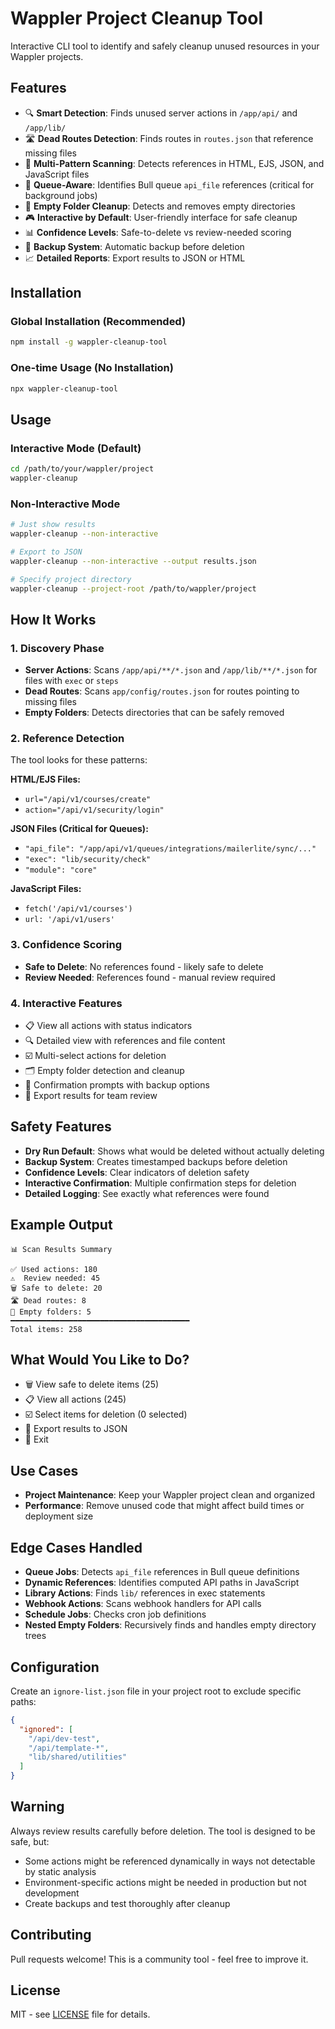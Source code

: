 # Wappler Project Cleanup Tool

Interactive CLI tool to identify and safely cleanup unused resources in your Wappler projects.

## Features

- 🔍 **Smart Detection**: Finds unused server actions in `/app/api/` and `/app/lib/`
- 🛣️ **Dead Routes Detection**: Finds routes in `routes.json` that reference missing files
- 🎯 **Multi-Pattern Scanning**: Detects references in HTML, EJS, JSON, and JavaScript files
- 🔗 **Queue-Aware**: Identifies Bull queue `api_file` references (critical for background jobs)
- 📁 **Empty Folder Cleanup**: Detects and removes empty directories
- 🎮 **Interactive by Default**: User-friendly interface for safe cleanup
- 📊 **Confidence Levels**: Safe-to-delete vs review-needed scoring
- 💾 **Backup System**: Automatic backup before deletion
- 📈 **Detailed Reports**: Export results to JSON or HTML

## Installation

### Global Installation (Recommended)
```bash
npm install -g wappler-cleanup-tool
```

### One-time Usage (No Installation)
```bash
npx wappler-cleanup-tool
```

## Usage

### Interactive Mode (Default)
```bash
cd /path/to/your/wappler/project
wappler-cleanup
```

### Non-Interactive Mode
```bash
# Just show results
wappler-cleanup --non-interactive

# Export to JSON
wappler-cleanup --non-interactive --output results.json

# Specify project directory
wappler-cleanup --project-root /path/to/wappler/project
```

## How It Works

### 1. Discovery Phase
- **Server Actions**: Scans `/app/api/**/*.json` and `/app/lib/**/*.json` for files with `exec` or `steps`
- **Dead Routes**: Scans `app/config/routes.json` for routes pointing to missing files
- **Empty Folders**: Detects directories that can be safely removed

### 2. Reference Detection
The tool looks for these patterns:

**HTML/EJS Files:**
- `url="/api/v1/courses/create"`
- `action="/api/v1/security/login"`

**JSON Files (Critical for Queues):**
- `"api_file": "/app/api/v1/queues/integrations/mailerlite/sync/..."`
- `"exec": "lib/security/check"`
- `"module": "core"`

**JavaScript Files:**
- `fetch('/api/v1/courses')`
- `url: '/api/v1/users'`

### 3. Confidence Scoring
- **Safe to Delete**: No references found - likely safe to delete
- **Review Needed**: References found - manual review required

### 4. Interactive Features
- 📋 View all actions with status indicators
- 🔍 Detailed view with references and file content
- ☑️ Multi-select actions for deletion
- 🗂️ Empty folder detection and cleanup
- 🚨 Confirmation prompts with backup options
- 💾 Export results for team review

## Safety Features

- **Dry Run Default**: Shows what would be deleted without actually deleting
- **Backup System**: Creates timestamped backups before deletion
- **Confidence Levels**: Clear indicators of deletion safety
- **Interactive Confirmation**: Multiple confirmation steps for deletion
- **Detailed Logging**: See exactly what references were found

## Example Output

```
📊 Scan Results Summary

✅ Used actions: 180
⚠️  Review needed: 45  
🗑️ Safe to delete: 20
🛣️ Dead routes: 8
📁 Empty folders: 5
━━━━━━━━━━━━━━━━━━━━━━━━━━━━━━━━━━━━━━━━
Total items: 258
```

## What Would You Like to Do?
- 🗑️ View safe to delete items (25)
- 📋 View all actions (245)  
- ☑️ Select items for deletion (0 selected)
- 💾 Export results to JSON
- 👋 Exit

## Use Cases

- **Project Maintenance**: Keep your Wappler project clean and organized
- **Performance**: Remove unused code that might affect build times or deployment size

## Edge Cases Handled

- **Queue Jobs**: Detects `api_file` references in Bull queue definitions
- **Dynamic References**: Identifies computed API paths in JavaScript
- **Library Actions**: Finds `lib/` references in exec statements
- **Webhook Actions**: Scans webhook handlers for API calls
- **Schedule Jobs**: Checks cron job definitions
- **Nested Empty Folders**: Recursively finds and handles empty directory trees

## Configuration

Create an `ignore-list.json` file in your project root to exclude specific paths:

```json
{
  "ignored": [
    "/api/dev-test",
    "/api/template-*",
    "lib/shared/utilities"
  ]
}
```

## Warning

Always review results carefully before deletion. The tool is designed to be safe, but:
- Some actions might be referenced dynamically in ways not detectable by static analysis
- Environment-specific actions might be needed in production but not development
- Create backups and test thoroughly after cleanup

## Contributing

Pull requests welcome! This is a community tool - feel free to improve it.

## License

MIT - see [LICENSE](LICENSE) file for details.